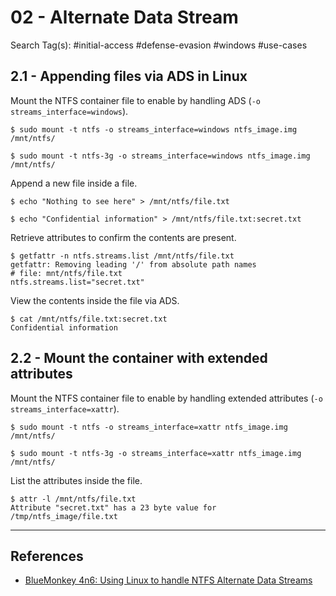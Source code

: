 # 02 - Alternate Data Stream

Search Tag(s): #initial-access #defense-evasion #windows #use-cases

## 2.1 -  Appending files via ADS in Linux

Mount the NTFS container file to enable by handling ADS (`-o streams_interface=windows`).

```
$ sudo mount -t ntfs -o streams_interface=windows ntfs_image.img /mnt/ntfs/

$ sudo mount -t ntfs-3g -o streams_interface=windows ntfs_image.img /mnt/ntfs/
```

Append a new file inside a file.

```
$ echo "Nothing to see here" > /mnt/ntfs/file.txt

$ echo "Confidential information" > /mnt/ntfs/file.txt:secret.txt
```

Retrieve attributes to confirm the contents are present.

```
$ getfattr -n ntfs.streams.list /mnt/ntfs/file.txt
getfattr: Removing leading '/' from absolute path names
# file: mnt/ntfs/file.txt
ntfs.streams.list="secret.txt"
```

View the contents inside the file via ADS.

```
$ cat /mnt/ntfs/file.txt:secret.txt
Confidential information
```

## 2.2 -  Mount the container with extended attributes

Mount the NTFS container file to enable by handling extended attributes (`-o streams_interface=xattr`).

```
$ sudo mount -t ntfs -o streams_interface=xattr ntfs_image.img /mnt/ntfs/

$ sudo mount -t ntfs-3g -o streams_interface=xattr ntfs_image.img /mnt/ntfs/
```

List the attributes inside the file.

```
$ attr -l /mnt/ntfs/file.txt
Attribute "secret.txt" has a 23 byte value for /tmp/ntfs_image/file.txt
```

---
## References

- [BlueMonkey 4n6: Using Linux to handle NTFS Alternate Data Streams](https://www.youtube.com/watch?v=A7MBLlUFDgk)